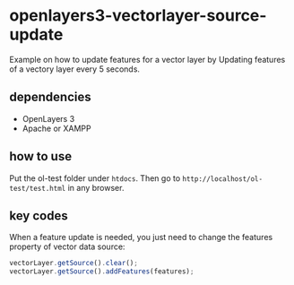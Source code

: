 # openlayers3-vectorlayer-source-update

Example on how to update features for a vector layer by Updating features of a vectory layer every 5 seconds.

## dependencies

* OpenLayers 3
* Apache or XAMPP

## how to use

Put the ol-test folder under `htdocs`. Then go to `http://localhost/ol-test/test.html` in any browser.

## key codes

When a feature update is needed, you just need to change the features property of vector data source:

```javascript
vectorLayer.getSource().clear(); 
vectorLayer.getSource().addFeatures(features); 
```
